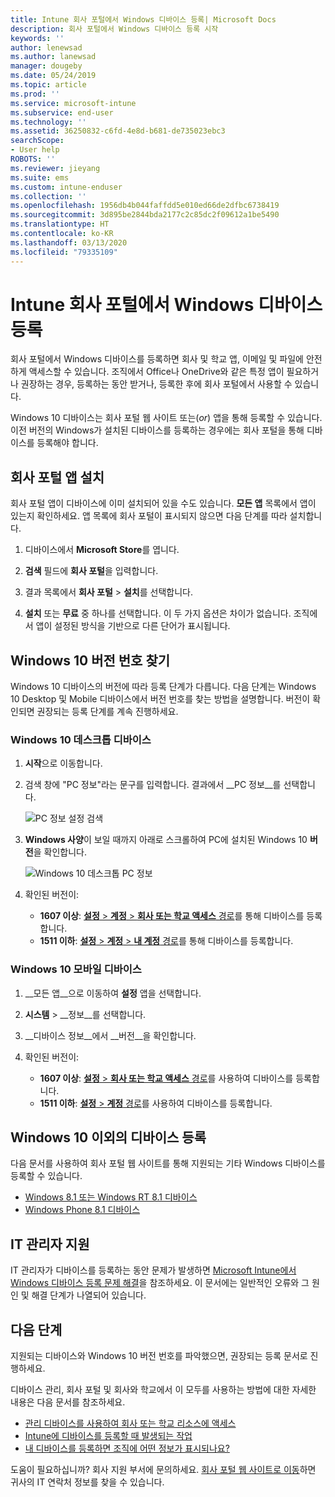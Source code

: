 ```yaml
---
title: Intune 회사 포털에서 Windows 디바이스 등록| Microsoft Docs
description: 회사 포털에서 Windows 디바이스 등록 시작
keywords: ''
author: lenewsad
ms.author: lanewsad
manager: dougeby
ms.date: 05/24/2019
ms.topic: article
ms.prod: ''
ms.service: microsoft-intune
ms.subservice: end-user
ms.technology: ''
ms.assetid: 36250832-c6fd-4e8d-b681-de735023ebc3
searchScope:
- User help
ROBOTS: ''
ms.reviewer: jieyang
ms.suite: ems
ms.custom: intune-enduser
ms.collection: ''
ms.openlocfilehash: 1956db4b044faffdd5e010ed66de2dfbc6738419
ms.sourcegitcommit: 3d895be2844bda2177c2c85dc2f09612a1be5490
ms.translationtype: HT
ms.contentlocale: ko-KR
ms.lasthandoff: 03/13/2020
ms.locfileid: "79335109"
---
```

# <a name="windows-device-enrollment-in-intune-company-portal"></a>Intune 회사 포털에서 Windows 디바이스 등록  

회사 포털에서 Windows 디바이스를 등록하면 회사 및 학교 앱, 이메일 및 파일에 안전하게 액세스할 수 있습니다. 조직에서 Office나 OneDrive와 같은 특정 앱이 필요하거나 권장하는 경우, 등록하는 동안 받거나, 등록한 후에 회사 포털에서 사용할 수 있습니다.  

Windows 10 디바이스는 회사 포털 웹 사이트 또는(*or*) 앱을 통해 등록할 수 있습니다. 이전 버전의 Windows가 설치된 디바이스를 등록하는 경우에는 회사 포털을 통해 디바이스를 등록해야 합니다.  

## <a name="install-company-portal-app"></a>회사 포털 앱 설치  
회사 포털 앱이 디바이스에 이미 설치되어 있을 수도 있습니다. __모든 앱__ 목록에서 앱이 있는지 확인하세요.  앱 목록에 회사 포털이 표시되지 않으면 다음 단계를 따라 설치합니다.  

1. 디바이스에서 **Microsoft Store**를 엽니다.

2. **검색** 필드에 **회사 포털**을 입력합니다.

3. 결과 목록에서 **회사 포털** > **설치**를 선택합니다.

4. **설치** 또는 **무료** 중 하나를 선택합니다. 이 두 가지 옵션은 차이가 없습니다. 조직에서 앱이 설정된 방식을 기반으로 다른 단어가 표시됩니다.  

## <a name="find-windows-10-version-number"></a>Windows 10 버전 번호 찾기  
Windows 10 디바이스의 버전에 따라 등록 단계가 다릅니다. 다음 단계는 Windows 10 Desktop 및 Mobile 디바이스에서 버전 번호를 찾는 방법을 설명합니다. 버전이 확인되면 권장되는 등록 단계를 계속 진행하세요.  

### <a name="windows-10-desktop-devices"></a>Windows 10 데스크톱 디바이스  

1. **시작**으로 이동합니다.

2. 검색 창에 "PC 정보"라는 문구를 입력합니다. 결과에서 __PC 정보__를 선택합니다.  


   ![PC 정보 설정 검색](media/searching_for_about_your_pc.png)  

3. **Windows 사양**이 보일 때까지 아래로 스크롤하여 PC에 설치된 Windows 10 **버전**을 확인합니다.  


   ![Windows 10 데스크톱 PC 정보](media/settings_about_pc.png)  

4. 확인된 버전이:  

    * __1607 이상__: [**설정** > **계정** > **회사 또는 학교 액세스** 경로](enroll-windows-10-device.md#enroll-windows-10-version-1607-and-later-device)를 통해 디바이스를 등록합니다.   
    * __1511 이하__: [**설정** > **계정** > **내 계정** 경로](enroll-windows-10-device.md#enroll-windows-10-version-1511-and-earlier-device)를 통해 디바이스를 등록합니다.  

### <a name="windows-10-mobile-devices"></a>Windows 10 모바일 디바이스

1. __모든 앱__으로 이동하여 __설정__ 앱을 선택합니다.
2. __시스템__ > __정보__를 선택합니다.
3. __디바이스 정보__에서 __버전__을 확인합니다.  
4. 확인된 버전이:  

    * __1607 이상__: [**설정** > **회사 또는 학교 액세스** 경로](enroll-windows-10-device.md#enroll-windows-10-version-1607-and-later-device)를 사용하여 디바이스를 등록합니다.   
    * __1511 이하__: [**설정** > **계정** 경로](enroll-windows-10-device.md#enroll-windows-10-version-1511-and-earlier-device)를 사용하여 디바이스를 등록합니다.  

## <a name="enroll-non-windows-10-devices"></a>Windows 10 이외의 디바이스 등록  
다음 문서를 사용하여 회사 포털 웹 사이트를 통해 지원되는 기타 Windows 디바이스를 등록할 수 있습니다.   
* [Windows 8.1 또는 Windows RT 8.1 디바이스](enroll-your-W81-or-rt81-windows.md)  
* [Windows Phone 8.1 디바이스](enroll-your-wp81-windows.md)    

## <a name="it-administrator-support"></a>IT 관리자 지원  
IT 관리자가 디바이스를 등록하는 동안 문제가 발생하면 [Microsoft Intune에서 Windows 디바이스 등록 문제 해결](https://support.microsoft.com/help/4469913)을 참조하세요. 이 문서에는 일반적인 오류와 그 원인 및 해결 단계가 나열되어 있습니다.  

## <a name="next-steps"></a>다음 단계  
지원되는 디바이스와 Windows 10 버전 번호를 파악했으면, 권장되는 등록 문서로 진행하세요.  
 
디바이스 관리, 회사 포털 및 회사와 학교에서 이 모두를 사용하는 방법에 대한 자세한 내용은 다음 문서를 참조하세요.  
* [관리 디바이스를 사용하여 회사 또는 학교 리소스에 액세스](use-managed-devices-to-get-work-done.md)  
* [Intune에 디바이스를 등록할 때 발생되는 작업](what-happens-if-you-install-the-company-portal-app-and-enroll-your-device-in-intune-windows.md)  
* [내 디바이스를 등록하면 조직에 어떤 정보가 표시되나요?](what-info-can-your-company-see-when-you-enroll-your-device-in-intune.md)  

도움이 필요하십니까? 회사 지원 부서에 문의하세요. [회사 포털 웹 사이트로 이동](https://go.microsoft.com/fwlink/?linkid=2010980)하면 귀사의 IT 연락처 정보를 찾을 수 있습니다.  
